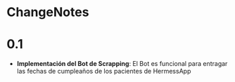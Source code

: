 # ChangeNotes

# 0.1
- **Implementación del Bot de Scrapping**: El Bot es funcional para entragar las fechas de cumpleaños de los pacientes de HermessApp